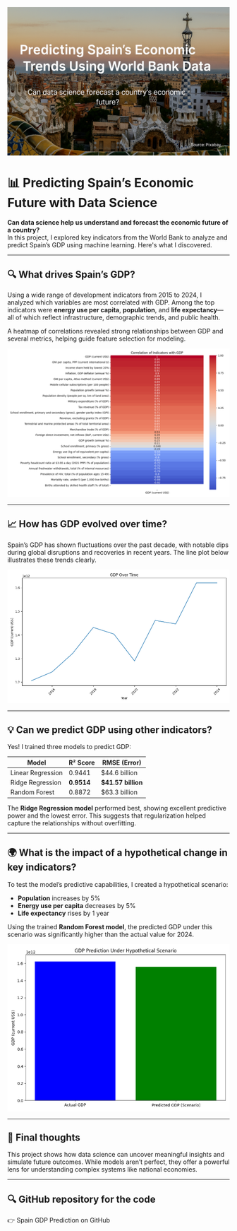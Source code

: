 
![Predicting Spain's Economic Trends Using World Bank Data](spain_economy_banner.jpg)

# 📊 Predicting Spain’s Economic Future with Data Science

**Can data science help us understand and forecast the economic future of a country?**  
In this project, I explored key indicators from the World Bank to analyze and predict Spain’s GDP using machine learning. Here's what I discovered.

---

## 🔍 What drives Spain’s GDP?

Using a wide range of development indicators from 2015 to 2024, I analyzed which variables are most correlated with GDP. Among the top indicators were **energy use per capita**, **population**, and **life expectancy**—all of which reflect infrastructure, demographic trends, and public health.

A heatmap of correlations revealed strong relationships between GDP and several metrics, helping guide feature selection for modeling.

![Correlation of Indicators with GDP](https://github.com/danirzrz/spain-gdp-prediction-v2/blob/main/correlation_with_gdp.png)

---

## 📈 How has GDP evolved over time?

Spain’s GDP has shown fluctuations over the past decade, with notable dips during global disruptions and recoveries in recent years. The line plot below illustrates these trends clearly.

![GDP Over Time](https://github.com/danirzrz/spain-gdp-prediction-v2/blob/main/gdp_over_time.png)

---

## 💡 Can we predict GDP using other indicators?

Yes! I trained three models to predict GDP:

| Model              | R² Score | RMSE (Error)       |
|--------------------|----------|--------------------|
| Linear Regression  | 0.9441   | \$44.6 billion     |
| Ridge Regression   | **0.9514** | **\$41.57 billion** |
| Random Forest      | 0.8872   | \$63.3 billion     |

The **Ridge Regression model** performed best, showing excellent predictive power and the lowest error. This suggests that regularization helped capture the relationships without overfitting.

---

## 🌍 What is the impact of a hypothetical change in key indicators?

To test the model’s predictive capabilities, I created a hypothetical scenario:

- **Population** increases by 5%
- **Energy use per capita** decreases by 5%
- **Life expectancy** rises by 1 year

Using the trained **Random Forest model**, the predicted GDP under this scenario was significantly higher than the actual value for 2024.

![GDP Prediction Under Hypothetical Scenario](https://github.com/danirzrz/spain-gdp-prediction-v2/blob/main/gdp_prediction_scenario.png)

---

## 🧠 Final thoughts

This project shows how data science can uncover meaningful insights and simulate future outcomes. While models aren’t perfect, they offer a powerful lens for understanding complex systems like national economies.

---

## 🔍 GitHub repository for the code
👉 Spain GDP Prediction on GitHub
